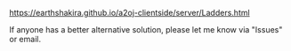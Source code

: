 https://earthshakira.github.io/a2oj-clientside/server/Ladders.html

If anyone has a better alternative solution, please let me know via "Issues" or email.